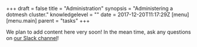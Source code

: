 +++
draft = false
title = "Administration"
synopsis = "Administering a dotmesh cluster."
knowledgelevel = ""
date = 2017-12-20T11:17:29Z
[menu]
  [menu.main]
    parent = "tasks"
+++

We plan to add content here very soon! In the mean time, ask any questions on [our Slack channel](https://dotmesh-community.slack.com/)!
